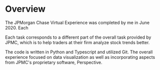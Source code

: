 # Overview
The JPMorgan Chase Virtual Experience was completed by me in June 2020. Each 

Each task corresponds to a different part of the overall task provided by JPMC, which is to help traders at their firm analyze stock trends better. 

The code is written in Python and Typescript and utilized Git. The overall experience focused on data visualization as well as incorporating aspects from JPMC's proprietary software, Perspective. 
